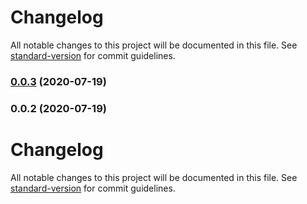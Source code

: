 # Changelog

All notable changes to this project will be documented in this file. See [standard-version](https://github.com/conventional-changelog/standard-version) for commit guidelines.

### [0.0.3](https://github.com/sam0sva1/react-wire-table/compare/v0.0.2...v0.0.3) (2020-07-19)

### 0.0.2 (2020-07-19)

# Changelog

All notable changes to this project will be documented in this file. See [standard-version](https://github.com/conventional-changelog/standard-version) for commit guidelines.
